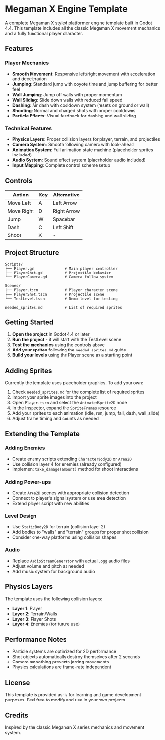# Megaman X Engine Template

A complete Megaman X styled platformer engine template built in Godot 4.4. This template includes all the classic Megaman X movement mechanics and a fully functional player character.

## Features

### Player Mechanics
- **Smooth Movement**: Responsive left/right movement with acceleration and deceleration
- **Jumping**: Standard jump with coyote time and jump buffering for better feel
- **Wall Jumping**: Jump off walls with proper momentum
- **Wall Sliding**: Slide down walls with reduced fall speed
- **Dashing**: Air dash with cooldown system (resets on ground or wall)
- **Shooting**: Normal and charged shots with proper cooldowns
- **Particle Effects**: Visual feedback for dashing and wall sliding

### Technical Features
- **Physics Layers**: Proper collision layers for player, terrain, and projectiles
- **Camera System**: Smooth following camera with look-ahead
- **Animation System**: Full animation state machine (placeholder sprites included)
- **Audio System**: Sound effect system (placeholder audio included)
- **Input Mapping**: Complete control scheme setup

## Controls

| Action | Key | Alternative |
|--------|-----|-------------|
| Move Left | A | Left Arrow |
| Move Right | D | Right Arrow |
| Jump | W | Spacebar |
| Dash | C | Left Shift |
| Shoot | X | - |

## Project Structure

```
Scripts/
├── Player.gd              # Main player controller
├── PlayerShot.gd          # Projectile behavior
└── PlayerCamera.gd        # Camera follow system

Scenes/
├── Player.tscn            # Player character scene
├── PlayerShot.tscn        # Projectile scene
└── TestLevel.tscn         # Demo level for testing

needed_sprites.md          # List of required sprites
```

## Getting Started

1. **Open the project** in Godot 4.4 or later
2. **Run the project** - it will start with the TestLevel scene
3. **Test the mechanics** using the controls above
4. **Add your sprites** following the `needed_sprites.md` guide
5. **Build your levels** using the Player scene as a starting point

## Adding Sprites

Currently the template uses placeholder graphics. To add your own:

1. Check `needed_sprites.md` for the complete list of required sprites
2. Import your sprite images into the project
3. Open `Player.tscn` and select the `AnimatedSprite2D` node
4. In the Inspector, expand the `SpriteFrames` resource
5. Add your sprites to each animation (idle, run, jump, fall, dash, wall_slide)
6. Adjust frame timing and counts as needed

## Extending the Template

### Adding Enemies
- Create enemy scripts extending `CharacterBody2D` or `Area2D`
- Use collision layer 4 for enemies (already configured)
- Implement `take_damage(amount)` method for shoot interactions

### Adding Power-ups
- Create `Area2D` scenes with appropriate collision detection
- Connect to player's signal system or use area detection
- Extend player script with new abilities

### Level Design
- Use `StaticBody2D` for terrain (collision layer 2)
- Add bodies to "walls" and "terrain" groups for proper shot collision
- Consider one-way platforms using collision shapes

### Audio
- Replace `AudioStreamGenerator` with actual `.ogg` audio files
- Adjust volume and pitch as needed
- Add music system for background audio

## Physics Layers

The template uses the following collision layers:
- **Layer 1**: Player
- **Layer 2**: Terrain/Walls  
- **Layer 3**: Player Shots
- **Layer 4**: Enemies (for future use)

## Performance Notes

- Particle systems are optimized for 2D performance
- Shot objects automatically destroy themselves after 2 seconds
- Camera smoothing prevents jarring movements
- Physics calculations are frame-rate independent

## License

This template is provided as-is for learning and game development purposes. Feel free to modify and use in your own projects.

## Credits

Inspired by the classic Megaman X series mechanics and movement system.